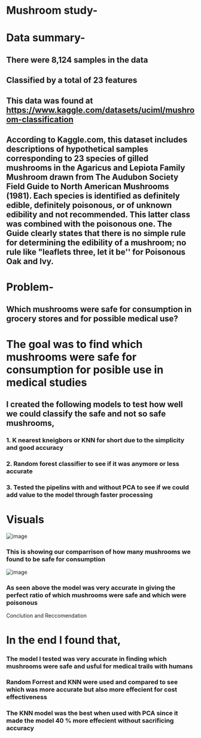 # Mushroom study-

# Data summary-

## There were 8,124 samples in the data
## Classified by a total of 23 features
## This data was found at https://www.kaggle.com/datasets/uciml/mushroom-classification
## According to Kaggle.com, this dataset includes descriptions of hypothetical samples corresponding to 23 species of gilled mushrooms in the Agaricus and Lepiota Family Mushroom drawn from The Audubon Society Field Guide to North American Mushrooms (1981). Each species is identified as definitely edible, definitely poisonous, or of unknown edibility and not recommended. This latter class was combined with the poisonous one. The Guide clearly states that there is no simple rule for determining the edibility of a mushroom; no rule like "leaflets three, let it be'' for Poisonous Oak and Ivy.

# Problem- 

## Which mushrooms were safe for consumption in grocery stores and for possible medical use?
 

# The goal was to find which mushrooms were safe for consumption for posible use in medical studies 

## I created the following models to test how well we could classify the safe and not so safe mushrooms,
### 1. K nearest kneigbors or KNN for short due to the simplicity and good accuracy 
### 2. Random forest classifier to see if it was anymore or less accurate
### 3. Tested the pipelins with and without PCA to see if we could add value to the model through faster processing

# Visuals

![image](https://user-images.githubusercontent.com/105470937/192131532-94287028-cd41-46b6-a943-3e186b4380ed.png)
### This is showing our comparrison of how many mushrooms we found to be safe for consumption

![image](https://user-images.githubusercontent.com/105470937/192001520-bbbc31b9-1511-4368-ba0d-24da66d8b5e9.png)
### As seen above the model was very accurate in giving the perfect ratio of which mushrooms were safe and which were poisonous

Conclution and Reccomendation
# In the end I found that, 
### The model I tested was very accurate in finding which mushrooms were safe and usful for medical trails with humans 
### Random Forrest and KNN were used and compared to see which was more accurate but also more effecient for cost effectiveness 
### The KNN model was the best when used with PCA since it made the model 40 % more effecient without sacrificing accuracy
